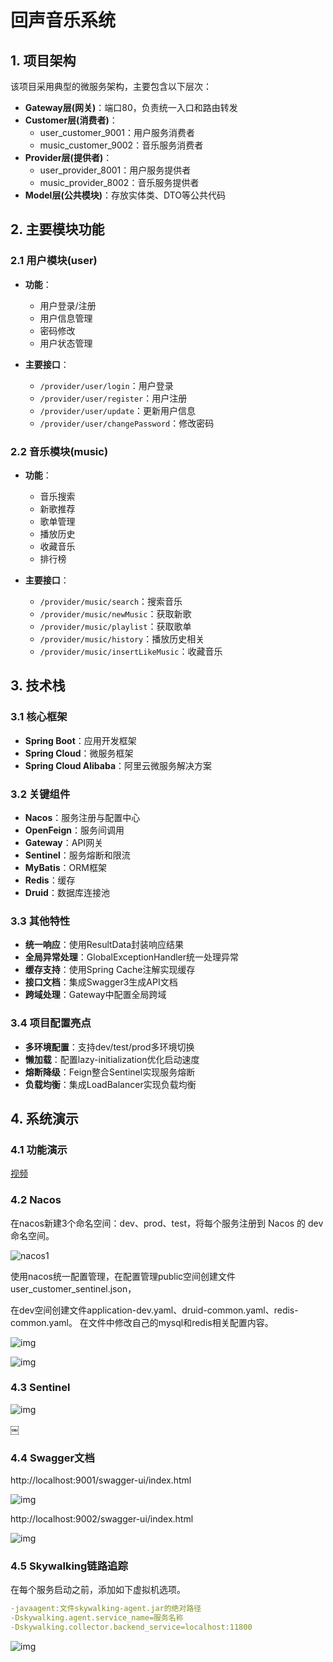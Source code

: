 # 回声音乐系统

## 1. 项目架构

该项目采用典型的微服务架构，主要包含以下层次：

- **Gateway层(网关)**：端口80，负责统一入口和路由转发
- **Customer层(消费者)**：
  - user_customer_9001：用户服务消费者
  - music_customer_9002：音乐服务消费者
- **Provider层(提供者)**：
  - user_provider_8001：用户服务提供者
  - music_provider_8002：音乐服务提供者
- **Model层(公共模块)**：存放实体类、DTO等公共代码

## 2. 主要模块功能

### 2.1 用户模块(user)
- **功能**：
  - 用户登录/注册
  - 用户信息管理
  - 密码修改
  - 用户状态管理

- **主要接口**：
  - `/provider/user/login`：用户登录
  - `/provider/user/register`：用户注册
  - `/provider/user/update`：更新用户信息
  - `/provider/user/changePassword`：修改密码

### 2.2 音乐模块(music)
- **功能**：
  - 音乐搜索
  - 新歌推荐
  - 歌单管理
  - 播放历史
  - 收藏音乐
  - 排行榜

- **主要接口**：
  - `/provider/music/search`：搜索音乐
  - `/provider/music/newMusic`：获取新歌
  - `/provider/music/playlist`：获取歌单
  - `/provider/music/history`：播放历史相关
  - `/provider/music/insertLikeMusic`：收藏音乐

## 3. 技术栈

### 3.1 核心框架
- **Spring Boot**：应用开发框架
- **Spring Cloud**：微服务框架
- **Spring Cloud Alibaba**：阿里云微服务解决方案

### 3.2 关键组件
- **Nacos**：服务注册与配置中心
- **OpenFeign**：服务间调用
- **Gateway**：API网关
- **Sentinel**：服务熔断和限流
- **MyBatis**：ORM框架
- **Redis**：缓存
- **Druid**：数据库连接池

### 3.3 其他特性
- **统一响应**：使用ResultData封装响应结果
- **全局异常处理**：GlobalExceptionHandler统一处理异常
- **缓存支持**：使用Spring Cache注解实现缓存
- **接口文档**：集成Swagger3生成API文档
- **跨域处理**：Gateway中配置全局跨域

### 3.4 项目配置亮点
- **多环境配置**：支持dev/test/prod多环境切换
- **懒加载**：配置lazy-initialization优化启动速度
- **熔断降级**：Feign整合Sentinel实现服务熔断
- **负载均衡**：集成LoadBalancer实现负载均衡

## 4. 系统演示

### 4.1 功能演示

[视频](/media/music.mp4)

### 4.2 Nacos

在nacos新建3个命名空间：dev、prod、test，将每个服务注册到 Nacos 的 dev 命名空间。

![nacos1](/media/nacos1.png)

使用nacos统一配置管理，在配置管理public空间创建文件user_customer_sentinel.json，

在dev空间创建文件application-dev.yaml、druid-common.yaml、redis-common.yaml。
在文件中修改自己的mysql和redis相关配置内容。

![img](/media/nacos2.png) 

![img](/media/nacos3.png) 

 

###  4.3 Sentinel

![img](/media/sentinel.png) 

￼

### 4.4 Swagger文档

http://localhost:9001/swagger-ui/index.html

![img](/media/swagger1.png) 

http://localhost:9002/swagger-ui/index.html

![img](/media/swagger2.png)

 

### 4.5 Skywalking链路追踪

在每个服务启动之前，添加如下虚拟机选项。

```yaml
-javaagent:文件skywalking-agent.jar的绝对路径
-Dskywalking.agent.service_name=服务名称
-Dskywalking.collector.backend_service=localhost:11800
```

![img](/media/skywalking.png) 

